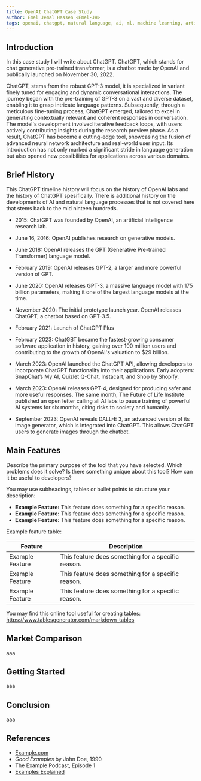 ```yaml
---
title: OpenAI ChatGPT Case Study
author: Emel Jemal Hassen <Emel-JH>
tags: openai, chatgpt, natural language, ai, ml, machine learning, artificial inteligence, chat bot
---
```


## Introduction

In this case study I will write about ChatGPT. ChatGPT, which stands for chat generative pre-trained transformer, is a chatbot made by OpenAI and publically launched on November 30, 2022.

ChatGPT, stems from the robust GPT-3 model, it is specialized in variant finely tuned for engaging and dynamic conversational interactions. The journey began with the pre-training of GPT-3 on a vast and diverse dataset, enabling it to grasp intricate language patterns. Subsequently, through a meticulous fine-tuning process, ChatGPT emerged, tailored to excel in generating contextually relevant and coherent responses in conversation. The model's development involved iterative feedback loops, with users actively contributing insights during the research preview phase. As a result, ChatGPT has become a cutting-edge tool, showcasing the fusion of advanced neural network architecture and real-world user input. Its introduction has not only marked a significant stride in language generation but also opened new possibilities for applications across various domains.

## Brief History

This ChatGPT timeline history will focus on the history of OpenAI labs and the history of ChatGPT spesifically. There is additional history on the developments of AI and natural language processes that is not covered here that stems back to the mid ninteen hundreds. 

- 2015: ChatGPT was founded by OpenAI, an artificial intelligence research lab.

- June 16, 2016: OpenAI publishes research on generative models.

- June 2018: OpenAI releases the GPT (Generative Pre-trained Transformer) language model.

- February 2019: OpenAI releases GPT-2, a larger and more powerful version of GPT.

- June 2020: OpenAI releases GPT-3, a massive language model with 175 billion parameters, making it one of the largest language models at the time.

- November 2020: The initial prototype launch year. OpenAI releases ChatGPT, a chatbot based on GPT-3.5.

- February 2021: Launch of ChatGPT Plus 

- February 2023: ChatGBT became the fastest-growing consumer software application in history, gaining over 100 million users and contributing to the growth of OpenAI's valuation to $29 billion.

- March 2023: OpenAI launched the ChatGPT API, allowing developers to incorporate ChatGPT functionality into their applications. Early adopters: SnapChat’s My AI, Quizlet Q-Chat, Instacart, and Shop by Shopify.

- March 2023: OpenAI releases GPT-4, designed for producing safer and more useful responses. The same month, The Future of Life Institute published an open letter calling all AI labs to pause training of powerful AI systems for six months, citing risks to society and humanity.

- September 2023: OpenAI reveals DALL-E 3, an advanced version of its image generator, which is integrated into ChatGPT. This allows ChatGPT users to generate images through the chatbot. 


## Main Features

Describe the primary purpose of the tool that you have selected. Which problems does it solve? Is there something unique about this tool? How can it be useful to developers?

You may use subheadings, tables or bullet points to structure your description:

- **Example Feature:** This feature does something for a specific reason.
- **Example Feature:** This feature does something for a specific reason.
- **Example Feature:** This feature does something for a specific reason.

Example feature table:

| Feature         | Description                                        |
| --------------- | -------------------------------------------------- |
| Example Feature | This feature does something for a specific reason. |
| Example Feature | This feature does something for a specific reason. |
| Example Feature | This feature does something for a specific reason. |

You may find this online tool useful for creating tables: https://www.tablesgenerator.com/markdown_tables

## Market Comparison

aaa

## Getting Started

aaa

## Conclusion

aaa

## References

- [Example.com](https://example.com)
- _Good Examples_ by John Doe, 1990
- The Example Podcast, Episode 1
- [Examples Explained](https://youtu.be/dQw4w9WgXcQ)
